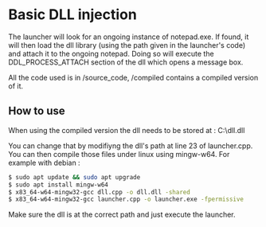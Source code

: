 # Basic DLL injection

The launcher will look for an ongoing instance of notepad.exe. If found, it will then load the dll library (using the path given in the launcher's code) and attach it to the ongoing notepad. Doing so will execute the DDL_PROCESS_ATTACH section of the dll which opens a message box.

All the code used is in /source_code, /compiled contains a compiled version of it.

## How to use

When using the compiled version the dll needs to be stored at :
C:\dll.dll

You can change that by modifiyng the dll's path at line 23 of launcher.cpp.
You can then compile those files under linux using mingw-w64. For example with debian :

```sh
$ sudo apt update && sudo apt upgrade
$ sudo apt install mingw-w64
$ x83_64-w64-mingw32-gcc dll.cpp -o dll.dll -shared
$ x83_64-w64-mingw32-gcc launcher.cpp -o launcher.exe -fpermissive
```

Make sure the dll is at the correct path and just execute the launcher.
